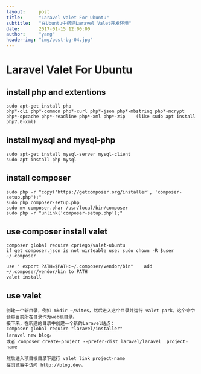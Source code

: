 ```yaml
---
layout:     post
title:      "Laravel Valet For Ubuntu"
subtitle:   "在Ubuntu中搭建Laravel Valet开发环境"
date:       2017-01-15 12:00:00
author:     "yang"
header-img: "img/post-bg-04.jpg"
---
```


# Laravel Valet For Ubuntu 

## install php and extentions

    sudo apt-get install php
    php*-cli php*-common php*-curl php*-json php*-mbstring php*-mcrypt php*-opcache php*-readline php*-xml php*-zip    (like sudo apt install php7.0-xml)

## install mysql and mysql-php
    sudo apt-get install mysql-server mysql-client
    sudo apt install php-mysql

## install composer
    sudo php -r "copy('https://getcomposer.org/installer', 'composer-setup.php');"
    sudo php composer-setup.php
    sudo mv composer.phar /usr/local/bin/composer
    sudo php -r "unlink('composer-setup.php');"

## use composer install valet
    composer global require cpriego/valet-ubuntu
    if get composer.json is not wirteable use: sudo chown -R $user ~/.composer
    
    use " export PATH=$PATH:~/.composer/vendor/bin"    add ~/.composer/vendor/bin to PATH
    valet install
    
## use valet
    创建一个新目录，例如 mkdir ~/Sites，然后进入这个目录并运行 valet park。这个命令会将当前所在目录作为web根目录。
    接下来，在新建的目录中创建一个新的Laravel站点：     
    composer global require "laravel/installer"
    laravel new blog。
    或者 composer create-project --prefer-dist laravel/laravel  project-name
    
    然后进入项目根目录下运行 valet link project-name
    在浏览器中访问 http://blog.dev。




